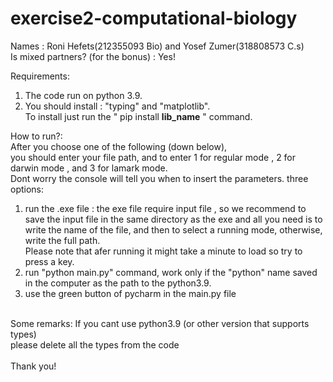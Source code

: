 # exercise2-computational-biology
Names : Roni Hefets(212355093 Bio) and Yosef Zumer(318808573 C.s) </br>
Is mixed partners? (for the bonus) : Yes!

Requirements:
1. The code run on python 3.9. </br>
2. You should install :  "typing" and "matplotlib". </br>
To install just run the " pip install **lib_name** " command. </br>

How to run?: </br>
After you choose one of the following (down below), </br>
you should enter your file path, and to enter 1 for regular mode , 2 for darwin mode , and 3 for lamark mode. </br>
Dont worry the console will tell you when to insert the parameters.
three options:
1. run the .exe file : the exe file require input file , so we recommend to save the input file in the same directory as the exe and all you need is to write the name of the file, and then to select a running mode, otherwise, write the full path. </br>
Please note that afer running it might take a minute to load so try to press a key. </br>
3. run "python main.py" command, work only if the "python" name saved in the computer as the path to the python3.9. </br>
4. use the green button of pycharm in the main.py file </br>
 </br>
Some remarks:
If you cant use python3.9 (or other version that supports types) </br>
 please delete all the types from the code </br>
 </br>
 Thank you!
